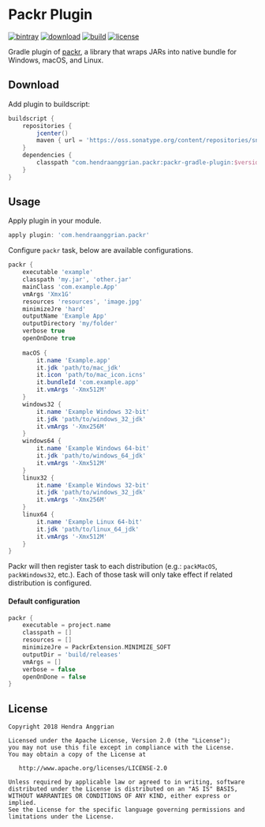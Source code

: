 Packr Plugin
============
[![bintray](https://img.shields.io/badge/bintray-packr-brightgreen.svg)](https://bintray.com/hendraanggrian/packr)
[![download](https://api.bintray.com/packages/hendraanggrian/packr/packr-gradle-plugin/images/download.svg)](https://bintray.com/hendraanggrian/packr/packr-gradle-plugin/_latestVersion)
[![build](https://travis-ci.com/hendraanggrian/packr-gradle-plugin.svg)](https://travis-ci.com/hendraanggrian/packr-gradle-plugin)
[![license](https://img.shields.io/badge/license-Apache--2.0-blue.svg)](http://www.apache.org/licenses/LICENSE-2.0)

Gradle plugin of [packr], a library that wraps JARs into native bundle for Windows, macOS, and Linux.

Download
--------
Add plugin to buildscript:

```gradle
buildscript {
    repositories {
        jcenter()
        maven { url = 'https://oss.sonatype.org/content/repositories/snapshots' }
    }
    dependencies {
        classpath "com.hendraanggrian.packr:packr-gradle-plugin:$version"
    }
}
```

Usage
-----
Apply plugin in your module.

```gradle
apply plugin: 'com.hendraanggrian.packr'
```

Configure `packr` task, below are available configurations.

```gradle
packr {
    executable 'example'
    classpath 'my.jar', 'other.jar'
    mainClass 'com.example.App'
    vmArgs 'Xmx1G'
    resources 'resources', 'image.jpg'
    minimizeJre 'hard'
    outputName 'Example App'
    outputDirectory 'my/folder'   
    verbose true
    openOnDone true
    
    macOS {
        it.name 'Example.app'
        it.jdk 'path/to/mac_jdk'
        it.icon 'path/to/mac_icon.icns'
        it.bundleId 'com.example.app'
        it.vmArgs '-Xmx512M'
    }
    windows32 {
        it.name 'Example Windows 32-bit'
        it.jdk 'path/to/windows_32_jdk'
        it.vmArgs '-Xmx256M'
    }
    windows64 {
        it.name 'Example Windows 64-bit'
        it.jdk 'path/to/windows_64_jdk'
        it.vmArgs '-Xmx512M'
    }
    linux32 {
        it.name 'Example Windows 32-bit'
        it.jdk 'path/to/windows_32_jdk'
        it.vmArgs '-Xmx256M'
    }
    linux64 {
        it.name 'Example Linux 64-bit'
        it.jdk 'path/to/linux_64_jdk'
        it.vmArgs '-Xmx512M'
    }
}
```

Packr will then register task to each distribution (e.g.: `packMacOS`, `packWindows32`, etc.).
Each of those task will only take effect if related distribution is configured.

#### Default configuration

```gradle
packr {
    executable = project.name
    classpath = []
    resources = []
    minimizeJre = PackrExtension.MINIMIZE_SOFT
    outputDir = 'build/releases'
    vmArgs = []
    verbose = false
    openOnDone = false
}
```

License
-------
    Copyright 2018 Hendra Anggrian

    Licensed under the Apache License, Version 2.0 (the "License");
    you may not use this file except in compliance with the License.
    You may obtain a copy of the License at

       http://www.apache.org/licenses/LICENSE-2.0

    Unless required by applicable law or agreed to in writing, software
    distributed under the License is distributed on an "AS IS" BASIS,
    WITHOUT WARRANTIES OR CONDITIONS OF ANY KIND, either express or implied.
    See the License for the specific language governing permissions and
    limitations under the License.
    
[packr]: https://github.com/libgdx/packr
[PackrTask]: https://hendraanggrian.github.io/packr-plugin/packr/com.hendraanggrian.packr/-packr-task/index.html
